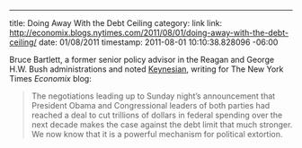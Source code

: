 --- 
title: Doing Away With the Debt Ceiling
category: link
link: http://economix.blogs.nytimes.com/2011/08/01/doing-away-with-the-debt-ceiling/
date: 01/08/2011
timestamp: 2011-08-01 10:10:38.828096 -06:00

Bruce Bartlett, a former senior policy advisor in the Reagan and George H.W. Bush administrations and noted [Keynesian](http://www.nytimes.com/2009/10/07/business/07leonhardt.html), writing for The New York Times *Economix* blog:

>The negotiations leading up to Sunday night’s announcement that President Obama and Congressional leaders of both parties had reached a deal to cut trillions of dollars in federal spending over the next decade makes the case against the debt limit that much stronger. We now know that it is a powerful mechanism for political extortion.

